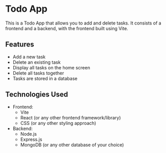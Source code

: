 # Todo App

This is a Todo App that allows you to add and delete tasks. It consists of a frontend and a backend, with the frontend built using Vite.

## Features

- Add a new task
- Delete an existing task
- Display all tasks on the home screen
- Delete all tasks together
- Tasks are stored in a database

## Technologies Used

- Frontend:
  - Vite
  - React (or any other frontend framework/library)
  - CSS (or any other styling approach)
- Backend:
  - Node.js
  - Express.js
  - MongoDB (or any other database of your choice)
